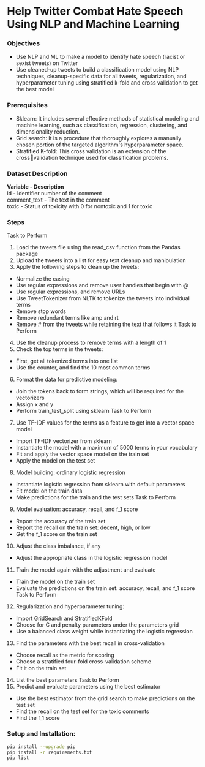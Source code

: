 # Help Twitter Combat Hate Speech Using NLP and Machine Learning

### Objectives
- Use NLP and ML to make a model to identify hate speech
(racist or sexist tweets) on Twitter
- Use cleaned-up tweets to build a classification model using
NLP techniques, cleanup-specific data for all tweets,
regularization, and hyperparameter tuning using stratified
k-fold and cross validation to get the best model

### Prerequisites
- Sklearn: It includes several effective methods of statistical modeling and
machine learning, such as classification, regression, clustering, and
dimensionality reduction.
- Grid search: It is a procedure that thoroughly explores a manually chosen
portion of the targeted algorithm's hyperparameter space.
- Stratified K-fold: This cross validation is an extension of the crossvalidation technique used for classification problems.

### Dataset Description

<B>Variable     - Description</b> <br>
id           - Identifier number of the comment<br>
comment_text - The text in the comment<br>
toxic        - Status of toxicity with 0 for nontoxic and 1 for toxic

### Steps
Task to Perform
1. Load the tweets file using the read_csv function from the Pandas package
2. Upload the tweets into a list for easy text cleanup and manipulation
3. Apply the following steps to clean up the tweets:
- Normalize the casing
- Use regular expressions and remove user handles that begin with @
- Use regular expressions, and remove URLs
- Use TweetTokenizer from NLTK to tokenize the tweets into individual
terms
- Remove stop words
- Remove redundant terms like amp and rt
- Remove # from the tweets while retaining the text that follows it
Task to Perform
4. Use the cleanup process to remove terms with a length of 1
5. Check the top terms in the tweets:
- First, get all tokenized terms into one list
- Use the counter, and find the 10 most common terms
6. Format the data for predictive modeling:
- Join the tokens back to form strings, which will be required for the
vectorizers
- Assign x and y
- Perform train_test_split using sklearn
Task to Perform
7. Use TF-IDF values for the terms as a feature to get into a vector space
model
- Import TF-IDF vectorizer from sklearn
- Instantiate the model with a maximum of 5000 terms in your vocabulary
- Fit and apply the vector space model on the train set
- Apply the model on the test set
8. Model building: ordinary logistic regression
- Instantiate logistic regression from sklearn with default parameters
- Fit model on the train data
- Make predictions for the train and the test sets
Task to Perform
9. Model evaluation: accuracy, recall, and f_1 score
- Report the accuracy of the train set
- Report the recall on the train set: decent, high, or low
- Get the f_1 score on the train set
10. Adjust the class imbalance, if any
- Adjust the appropriate class in the logistic regression model
11. Train the model again with the adjustment and evaluate
- Train the model on the train set
- Evaluate the predictions on the train set: accuracy, recall, and f_1 score
Task to Perform
12. Regularization and hyperparameter tuning:
- Import GridSearch and StratifiedKFold
- Choose for C and penalty parameters under the parameters grid
- Use a balanced class weight while instantiating the logistic regression
13. Find the parameters with the best recall in cross-validation
- Choose recall as the metric for scoring
- Choose a stratified four-fold cross-validation scheme
- Fit it on the train set
14. List the best parameters
Task to Perform
15. Predict and evaluate parameters using the best estimator
- Use the best estimator from the grid search to make predictions on the
test set
- Find the recall on the test set for the toxic comments
- Find the f_1 score

### Setup and Installation:
```bash
pip install --upgrade pip
pip install -r requirements.txt
pip list
```
